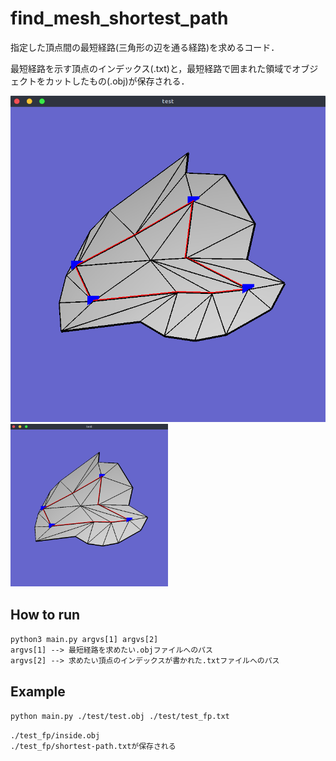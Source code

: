 # find_mesh_shortest_path
指定した頂点間の最短経路(三角形の辺を通る経路)を求めるコード．  

最短経路を示す頂点のインデックス(.txt)と，最短経路で囲まれた領域でオブジェクトをカットしたもの(.obj)が保存される．


![example](./test/example-figure.png)
<img src="./test/example-figure.png" width=50%>


## How to run

`python3 main.py argvs[1] argvs[2]`  
`argvs[1] --> 最短経路を求めたい.objファイルへのパス`  
`argvs[2] --> 求めたい頂点のインデックスが書かれた.txtファイルへのパス`  


## Example

`python main.py ./test/test.obj ./test/test_fp.txt`  

`./test_fp/inside.obj`  
`./test_fp/shortest-path.txtが保存される`  
